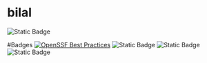 # bilal
![Static Badge](https://img.shields.io/badge/openssf_best_practices-passing-pass)



#Badges [![OpenSSF Best Practices](https://www.bestpractices.dev/projects/10249/badge)](https://www.bestpractices.dev/projects/10249)
![Static Badge](https://img.shields.io/badge/openssf_scorecard-8.2-green)
![Static Badge](https://img.shields.io/badge/language-HTML-blue)
![Static Badge](https://img.shields.io/badge/license-MIT-crimson)
